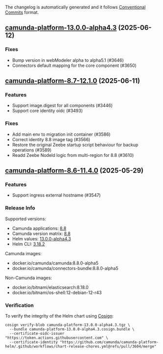The changelog is automatically generated and it follows [Conventional Commits](https://www.conventionalcommits.org/en/v1.0.0/) format.

## [camunda-platform-13.0.0-alpha4.3](https://github.com/camunda/camunda-platform-helm/releases/tag/camunda-platform-13.0.0-alpha4.3) (2025-06-12)

### Fixes

- Bump version in webModeler alpha to alpha5.1 (#3646)
- Connectors default mapping for the core component (#3650)


## [camunda-platform-8.7-12.1.0](https://github.com/camunda/camunda-platform-helm/releases/tag/camunda-platform-8.7-12.1.0) (2025-06-11)

### Features

- Support image.digest for all components (#3446)
- Support core identity oidc (#3493)

### Fixes

- Add main env to migration init container (#3586)
- Correct identity 8.8 image tag (#3566)
- Restore the original Zeebe startup script behaviour for backup operations (#3589)
- Readd Zeebe NodeId logic from multi-region for 8.8 (#3610)


## [camunda-platform-8.6-11.4.0](https://github.com/camunda/camunda-platform-helm/releases/tag/camunda-platform-8.6-11.4.0) (2025-05-29)

### Features

- Support ingress external hostname (#3547)

<!-- generated by git-cliff -->
### Release Info

Supported versions:

- Camunda applications: [8.8](https://github.com/camunda/camunda/releases?q=tag%3A8.8&expanded=true)
- Camunda version matrix: [8.8](https://helm.camunda.io/camunda-platform/version-matrix/camunda-8.8)
- Helm values: [13.0.0-alpha4.3](https://artifacthub.io/packages/helm/camunda/camunda-platform/13.0.0-alpha4.3#parameters)
- Helm CLI: [3.18.2](https://github.com/helm/helm/releases/tag/v3.18.2)

Camunda images:

- docker.io/camunda/camunda:8.8.0-alpha5
- docker.io/camunda/connectors-bundle:8.8.0-alpha5

Non-Camunda images:

- docker.io/bitnami/elasticsearch:8.18.0
- docker.io/bitnami/os-shell:12-debian-12-r43

### Verification

To verify the integrity of the Helm chart using [Cosign](https://docs.sigstore.dev/signing/quickstart/):

```shell
cosign verify-blob camunda-platform-13.0.0-alpha4.3.tgz \
  --bundle camunda-platform-13.0.0-alpha4.3.cosign.bundle \
  --certificate-oidc-issuer "https://token.actions.githubusercontent.com" \
  --certificate-identity "https://github.com/camunda/camunda-platform-helm/.github/workflows/chart-release-chores.yml@refs/pull/3604/merge"
```
